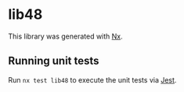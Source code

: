 # lib48

This library was generated with [Nx](https://nx.dev).

## Running unit tests

Run `nx test lib48` to execute the unit tests via [Jest](https://jestjs.io).
